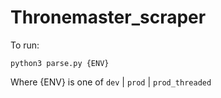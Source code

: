 # Thronemaster_scraper

To run:
```
python3 parse.py {ENV}
```
Where {ENV} is one of `dev` | `prod` |  `prod_threaded`

